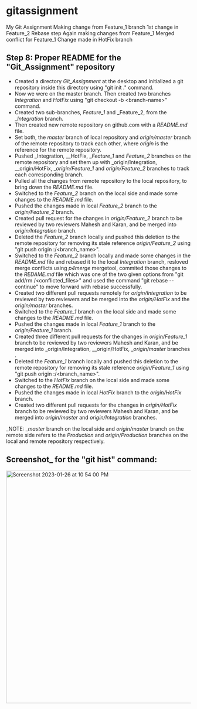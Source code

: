 # gitassignment
My Git Assignment
Making change from Feature_1 branch
1st change in Feature_2
Rebase step
Again making changes from Feature_1
Merged conflict for Feature_1
Change made in HotFix branch

## Step 8: Proper README for the "Git_Assignment" repository

- Created a directory _Git_Assignment_ at the desktop and initialized a git repository inside this directory using "git init ." command.
- Now we were on the master branch. Then created two branches _Integration_ and _HotFix_ using "git checkout -b \<branch-name>" command.
- Created two sub-branches, _Feature_1_ and _Feature_2, from the __Integration_ branch.
- Then created new remote repository on github.com with a _README.md_ file.
- Set both, the _master_ branch of local repository and _origin/master_ branch of the remote repository to track each other, where _origin_ is the     reference for the remote repository.
- Pushed _Integration, __HotFix, __Feature_1_ and _Feature_2_ branches on the remote repository and set them up with _origin/Integration,         __origin/HotFix, __origin/Feature_1_ and _origin/Feature_2_ branches to track each corresponding branch.
- Pulled all the changes from remote repository to the local repository, to bring down the _README.md_ file.
- Switched to the _Feature_2_ branch on the local side and made some changes to the _README.md_ file.
- Pushed the changes made in local _Feature_2_ branch to the _origin/Feature_2_ branch.
- Created pull request for the changes in _origin/Feature_2_ branch to be reviewed by two reviewers Mahesh and Karan, and be merged into                     _origin/Integration_ branch. 
- Deleted the _Feature_2_ branch locally and pushed this deletion to the remote repository for removing its stale reference _origin/Feature_2_ using     "git push origin :/<branch_name>".
- Switched to the _Feature_2_ branch locally and made some changes in the _README.md_ file and rebased it to the local _Integration_ branch, resloved   merge conflicts using _p4merge_ mergetool, commited those changes to the _REDAME.md_ file which was one of the two given options from "git add/rm       /<conflicted_files>" and used the command "git rebase --continue" to move forward with rebase successfully.
- Created two different pull requests remotely for _origin/Integration_ to be reviewed by two reviewers and be merged into the _origin/HotFix_ and the   _origin/master_ branches.
- Switched to the _Feature_1_ branch on the local side and made some changes to the _README.md_ file.
- Pushed the changes made in local _Feature_1_ branch to the _origin/Feature_1_ branch.
- Created three different pull requests for the changes in _origin/Feature_1_ branch to be reviewed by two reviewers Mahesh and Karan, and be merged into   _origin/Integration, __origin/HotFix, __origin/master_ branches . 
- Deleted the _Feature_1_ branch locally and pushed this deletion to the remote repository for removing its stale reference _origin/Feature_1_ using     "git push origin :/<branch_name>".
- Switched to the _HotFix_ branch on the local side and made some changes to the _README.md_ file.
- Pushed the changes made in local _HotFix_ branch to the _origin/HotFix_ branch.
- Created two different pull requests for the changes in _origin/HotFix_ branch to be reviewed by two reviewers Mahesh and Karan, and be merged into       _origin/master_ and _origin/Integration_ branches.

_NOTE: __master_ branch on the local side and _origin/master_ branch on the remote side refers to the _Production_ and _origin/Production_                 branches on the local and remote repository respectively.

## Screenshot_ for the "git hist" command:
<img width="635" alt="Screenshot 2023-01-26 at 10 54 00 PM" src="https://user-images.githubusercontent.com/123646244/214906421-d022c519-321a-4743-8fe0-871385728507.png">

